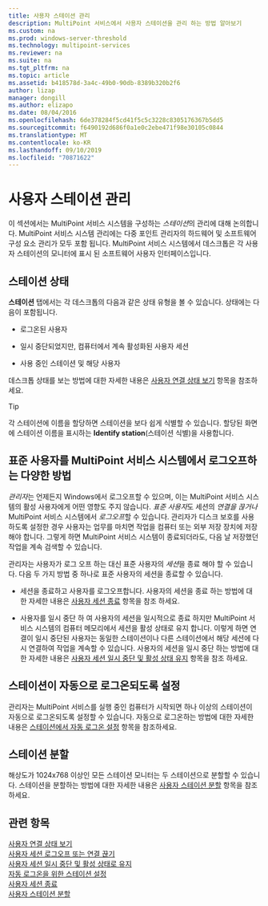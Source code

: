 ```yaml
---
title: 사용자 스테이션 관리
description: MultiPoint 서비스에서 사용자 스테이션을 관리 하는 방법 알아보기
ms.custom: na
ms.prod: windows-server-threshold
ms.technology: multipoint-services
ms.reviewer: na
ms.suite: na
ms.tgt_pltfrm: na
ms.topic: article
ms.assetid: b418578d-3a4c-49b0-90db-8389b320b2f6
author: lizap
manager: dongill
ms.author: elizapo
ms.date: 08/04/2016
ms.openlocfilehash: 6de378284f5cd41f5c5c3228c8305176367b5dd5
ms.sourcegitcommit: f6490192d686f0a1e0c2ebe471f98e30105c0844
ms.translationtype: MT
ms.contentlocale: ko-KR
ms.lasthandoff: 09/10/2019
ms.locfileid: "70871622"
---
```

# <a name="manage-user-stations"></a>사용자 스테이션 관리
이 섹션에서는 MultiPoint 서비스 시스템을 구성하는 *스테이션*의 관리에 대해 논의합니다. MultiPoint 서비스 시스템 관리에는 다중 포인트 관리자의 하드웨어 및 소프트웨어 구성 요소 관리가 모두 포함 됩니다. MultiPoint 서비스 시스템에서 데스크톱은 각 사용자 스테이션의 모니터에 표시 된 소프트웨어 사용자 인터페이스입니다.  
  
## <a name="station-status"></a>스테이션 상태  
**스테이션** 탭에서는 각 데스크톱의 다음과 같은 상태 유형을 볼 수 있습니다. 상태에는 다음이 포함됩니다.  
  
-   로그온된 사용자  
  
-   일시 중단되었지만, 컴퓨터에서 계속 활성화된 사용자 세션  
  
-   사용 중인 스테이션 및 해당 사용자  
  
데스크톱 상태를 보는 방법에 대한 자세한 내용은 [사용자 연결 상태 보기](View-User-Connection-Status.md) 항목을 참조하세요.  

>[!TIP] 
> 각 스테이션에 이름을 할당하면 스테이션을 보다 쉽게 식별할 수 있습니다. 할당된 화면에 스테이션 이름을 표시하는 **Identify station**(스테이션 식별)을 사용합니다.
  
## <a name="different-ways-to-log-standard-users-off-of-the-multipoint-services-system"></a>표준 사용자를 MultiPoint 서비스 시스템에서 로그오프하는 다양한 방법  
*관리자*는 언제든지 Windows에서 로그오프할 수 있으며, 이는 MultiPoint 서비스 시스템의 활성 사용자에게 어떤 영향도 주지 않습니다. *표준 사용자*도 세션의 *연결을 끊거나* MultiPoint 서비스 시스템에서 *로그오프*할 수 있습니다. 관리자가 디스크 보호를 사용하도록 설정한 경우 사용자는 업무를 마치면 작업을 컴퓨터 또는 외부 저장 장치에 저장해야 합니다. 그렇게 하면 MultiPoint 서비스 시스템이 종료되더라도, 다음 날 저장했던 작업을 계속 검색할 수 있습니다.  
  
관리자는 사용자가 로그 오프 하는 대신 표준 사용자의 *세션*을 종료 해야 할 수 있습니다. 다음 두 가지 방법 중 하나로 표준 사용자의 세션을 종료할 수 있습니다.  
  
-   세션을 종료하고 사용자를 로그오프합니다. 사용자의 세션을 종료 하는 방법에 대 한 자세한 내용은 [사용자 세션 종료](End-a-User-Session.md) 항목을 참조 하세요.  
  
-   사용자를 일시 중단 하 여 사용자의 세션을 일시적으로 종료 하지만 MultiPoint 서비스 시스템의 컴퓨터 메모리에서 세션을 활성 상태로 유지 합니다. 이렇게 하면 연결이 일시 중단된 사용자는 동일한 스테이션이나 다른 스테이션에서 해당 세션에 다시 연결하여 작업을 계속할 수 있습니다. 사용자의 세션을 일시 중단 하는 방법에 대 한 자세한 내용은 [사용자 세션 일시 중단 및 활성 상태 유지](Suspend-and-Leave-User-Session-Active.md) 항목을 참조 하세요.  
  
## <a name="set-a-station-to-automatically-log-on"></a>스테이션이 자동으로 로그온되도록 설정  
관리자는 MultiPoint 서비스를 실행 중인 컴퓨터가 시작되면 하나 이상의 스테이션이 자동으로 로그온되도록 설정할 수 있습니다. 자동으로 로그온하는 방법에 대한 자세한 내용은 [스테이션에서 자동 로그온 설정](Set-up-a-Station-for-Automatic-Logon.md) 항목을 참조하세요.  
  
## <a name="split-a-station"></a>스테이션 분할  
해상도가 1024x768 이상인 모든 스테이션 모니터는 두 스테이션으로 분할할 수 있습니다. 스테이션을 분할하는 방법에 대한 자세한 내용은 [사용자 스테이션 분할](Split-a-User-Station.md) 항목을 참조하세요.  
  
## <a name="see-also"></a>관련 항목  
[사용자 연결 상태 보기](View-User-Connection-Status.md)  
[사용자 세션 로그오프 또는 연결 끊기](Log-off-or-Disconnect-User-Sessions.md)  
[사용자 세션 일시 중단 및 활성 상태로 유지](Suspend-and-Leave-User-Session-Active.md)  
[자동 로그온을 위한 스테이션 설정](Set-up-a-Station-for-Automatic-Logon.md)  
[사용자 세션 종료](End-a-User-Session.md)  
[사용자 스테이션 분할](Split-a-User-Station.md)